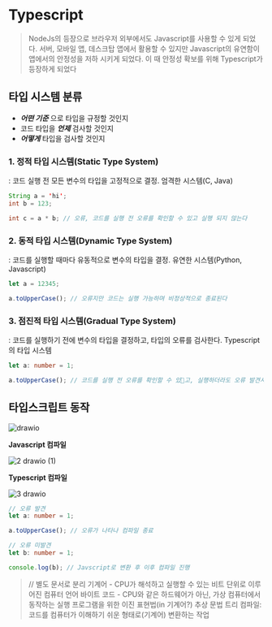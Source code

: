 # Typescript

> NodeJs의 등장으로 브라우저 외부에서도 Javascript를 사용할 수 있게 되었다. 서버, 모바일 앱, 데스크탑 앱에서 활용할 수 있지만 Javascript의 유연함이 앱에서의 안정성을 저하 시키게 되었다. 이 때 안정성 확보를 위해 Typescript가 등장하게 되었다


## 타입 시스템 분류
- ***어떤 기준*** 으로 타입을 규정할 것인지
- 코드 타입을 ***언제*** 검사할 것인지
- ***어떻게*** 타입을 검사할 것인지

### 1. 정적 타입 시스템(Static Type System)
: 코드 실행 전 모든 변수의 타입을 고정적으로 결정. 엄격한 시스템(C, Java)
```Java
String a = 'hi';
int b = 123;

int c = a * b; // 오류, 코드를 실행 전 오류를 확인할 수 있고 실행 되지 않는다
```

### 2. 동적 타입 시스템(Dynamic Type System)
: 코드를 실행할 때마다 유동적으로 변수의 타입을 결정. 유연한 시스템(Python, Javascript)
```javascript
let a = 12345;

a.toUpperCase(); // 오류지만 코드는 실행 가능하며 비정상적으로 종료된다
```

### 3. 점진적 타입 시스템(Gradual Type System)
: 코드를 실행하기 전에 변수의 타입을 결정하고, 타입의 오류를 검사한다. Typescript의 타입 시스템
```typescript
let a: number = 1;

a.toUpperCase(); // 코드를 실행 전 오류를 확인할 수 있고, 실행하더라도 오류 발견시 컴파일이 종료된다
```


## 타입스크립트 동작
![drawio](https://github.com/user-attachments/assets/9118a2f0-a633-43a3-9461-49e827128791)

**Javascript 컴파일**

![2 drawio (1)](https://github.com/user-attachments/assets/f4fdae71-5f1d-4585-b3db-5bce57585899)

**Typescript 컴파일**

![3 drawio](https://github.com/user-attachments/assets/0a55a3f2-ebb2-46cc-97af-c066452d9ae8)


```typescript
// 오류 발견
let a: number = 1;

a.toUpperCase(); // 오류가 나타나 컴파일 종료
```
```typescript
// 오류 미발견
let b: number = 1;

console.log(b); // Javscript로 변환 후 이후 컴파일 진행
```






> // 별도 문서로 분리
> 기계어 - CPU가 해석하고 실행할 수 있는 비트 단위로 이루어진 컴퓨터 언어
> 바이트 코드 - CPU와 같은 하드웨어가 아닌, 가상 컴퓨터에서 동작하는 실행 프로그램을 위한 이진 표현법(in 기계어?)
> 추상 문법 트리
> 컴파일: 코드를 컴퓨터가 이해하기 쉬운 형태로(기계어) 변환하는 작업
